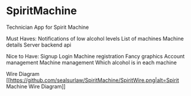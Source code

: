 # SpiritMachine
Technician App for Spirit Machine

Must Haves:
  Notifications of low alcohol levels
  List of machines
  Machine details
  Server backend api
  
Nice to Have:
  Signup
  Login
  Machine registration
  Fancy graphics
  Account management
  Machine management
  Which alcohol is in each machine
  
  Wire Diagram
  [[https://github.com/sealsurlaw/SpiritMachine/SpiritWire.png|alt=Spirit Machine Wire Diagram]]

 
